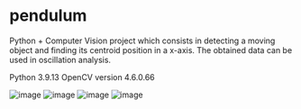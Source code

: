 # pendulum
Python + Computer Vision project which consists in detecting a moving object and finding its centroid position in a x-axis. The obtained data can be used in oscillation analysis. 

Python 3.9.13
OpenCV version 4.6.0.66

![image](https://user-images.githubusercontent.com/101156671/211343247-baa087ba-6f71-4808-8a78-74a51e27be58.png)
![image](https://user-images.githubusercontent.com/101156671/211343394-3dc2432c-33f2-46e5-855e-b8d850e621eb.png)
![image](https://user-images.githubusercontent.com/101156671/211343617-5cd1712b-b6a9-47fc-a8be-78b30c62734a.png)
![image](https://user-images.githubusercontent.com/101156671/211343675-91c96a38-7fac-42ce-9761-ecff2ff1f05a.png)
